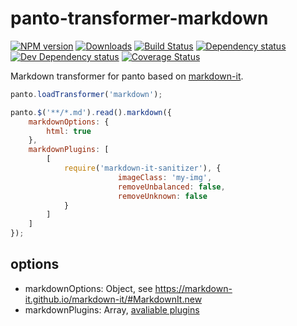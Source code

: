 # panto-transformer-markdown
[![NPM version][npm-image]][npm-url] [![Downloads][downloads-image]][npm-url] [![Build Status][travis-image]][travis-url] [![Dependency status][david-dm-image]][david-dm-url] [![Dev Dependency status][david-dm-dev-image]][david-dm-dev-url] [![Coverage Status][coveralls-image]][coveralls-url]

Markdown transformer for panto based on [markdown-it](http://npmjs.org/markdown-it).

```js
panto.loadTransformer('markdown');

panto.$('**/*.md').read().markdown({
    markdownOptions: {
        html: true
    },
    markdownPlugins: [
        [
            require('markdown-it-sanitizer'), {
                        imageClass: 'my-img',
                        removeUnbalanced: false,
                        removeUnknown: false
            }
        ]
    ]
});
```

## options
 - markdownOptions: Object, see <https://markdown-it.github.io/markdown-it/#MarkdownIt.new>
 - markdownPlugins: Array, [avaliable plugins](https://www.npmjs.com/browse/keyword/markdown-it-plugin)

[npm-url]: https://npmjs.org/package/panto-transformer-markdown
[downloads-image]: http://img.shields.io/npm/dm/panto-transformer-markdown.svg
[npm-image]: http://img.shields.io/npm/v/panto-transformer-markdown.svg
[travis-url]: https://travis-ci.org/pantojs/panto-transformer-markdown
[travis-image]: http://img.shields.io/travis/pantojs/panto-transformer-markdown.svg
[david-dm-url]:https://david-dm.org/pantojs/panto-transformer-markdown
[david-dm-image]:https://david-dm.org/pantojs/panto-transformer-markdown.svg
[david-dm-dev-url]:https://david-dm.org/pantojs/panto-transformer-markdown#type=dev
[david-dm-dev-image]:https://david-dm.org/pantojs/panto-transformer-markdown/dev-status.svg
[coveralls-image]:https://coveralls.io/repos/github/pantojs/panto-transformer-markdown/badge.svg?branch=master
[coveralls-url]:https://coveralls.io/github/pantojs/panto-transformer-markdown?branch=master
